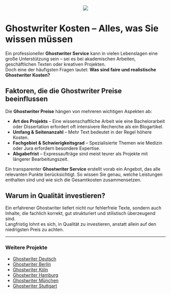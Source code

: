 <h3 align="center">
 <a href="https://bit.ly/ghostwriterseminararbeit"> <img src='https://i.postimg.cc/4dv4r1xs/ghostwriter2.jpg'></a>
</h3>

# Ghostwriter Kosten – Alles, was Sie wissen müssen
Ein professioneller **Ghostwriter Service** kann in vielen Lebenslagen eine große Unterstützung sein – sei es bei akademischen Arbeiten, geschäftlichen Texten oder kreativen Projekten.  
Doch eine der häufigsten Fragen lautet: **Was sind faire und realistische Ghostwriter Kosten?**

## Faktoren, die die Ghostwriter Preise beeinflussen

Die **Ghostwriter Preise** hängen von mehreren wichtigen Aspekten ab:

- **Art des Projekts** – Eine wissenschaftliche Arbeit wie eine Bachelorarbeit oder Dissertation erfordert oft intensivere Recherche als ein Blogartikel.
- **Umfang & Seitenanzahl** – Mehr Text bedeutet in der Regel höhere Kosten.
- **Fachgebiet & Schwierigkeitsgrad** – Spezialisierte Themen wie Medizin oder Jura erfordern besondere Expertise.
- **Abgabefrist** – Expressaufträge sind meist teurer als Projekte mit längerer Bearbeitungszeit.

Ein transparenter **Ghostwriter Service** erstellt vorab ein Angebot, das alle relevanten Punkte berücksichtigt. So wissen Sie genau, welche Leistungen enthalten sind und wie sich die Gesamtkosten zusammensetzen.

## Warum in Qualität investieren?

Ein erfahrener Ghostwriter liefert nicht nur fehlerfreie Texte, sondern auch Inhalte, die fachlich korrekt, gut strukturiert und stilistisch überzeugend sind.  
Langfristig lohnt es sich, in Qualität zu investieren, anstatt allein auf den niedrigsten Preis zu achten.

---

### Weitere Projekte
- [Ghostwriter Deutsch](https://bit.ly/ghostwriterseminararbeit)
- [Ghostwriter Berlin](https://bit.ly/ghostwriterseminararbeit)
- [Ghostwriter Köln](https://bit.ly/ghostwriterseminararbeit)
- [Ghostwriter Hamburg](https://bit.ly/ghostwriterseminararbeit)
- [Ghostwriter München](https://bit.ly/ghostwriterseminararbeit)
- [Ghostwriter Stuttgart](https://bit.ly/ghostwriterseminararbeit)
